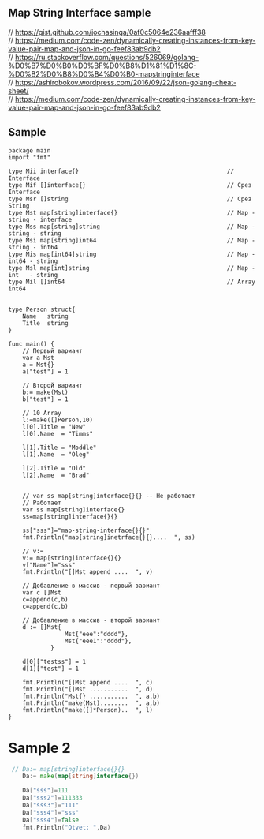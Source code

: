 ## Map String Interface sample

// https://gist.github.com/jochasinga/0af0c5064e236aafff38    
// https://medium.com/code-zen/dynamically-creating-instances-from-key-value-pair-map-and-json-in-go-feef83ab9db2     
// https://ru.stackoverflow.com/questions/526069/golang-%D0%B7%D0%B0%D0%BF%D0%B8%D1%81%D1%8C-%D0%B2%D0%B8%D0%B4%D0%B0-mapstringinterface     
// https://ashirobokov.wordpress.com/2016/09/22/json-golang-cheat-sheet/          
// https://medium.com/code-zen/dynamically-creating-instances-from-key-value-pair-map-and-json-in-go-feef83ab9db2    


## Sample 

```golang
package main
import "fmt"

type Mii interface{}                                          // Interface
type Mif []interface{}                                        // Cрез Interface
type Msr []string                                             // Срез String
type Mst map[string]interface{}                               // Map - string - interface
type Mss map[string]string                                    // Map - string - string
type Msi map[string]int64                                     // Map - string - int64
type Mis map[int64]string                                     // Map - int64 - string
type Msl map[int]string                                       // Map - int   - string
type Mil []int64                                              // Array int64  


type Person struct{
    Name   string
    Title  string 
}

func main() {
    // Первый вариант
    var a Mst
    a = Mst{}
    a["test"] = 1

    // Второй вариант
    b:= make(Mst)
    b["test"] = 1
    
    // 10 Array
    l:=make([]Person,10)
    l[0].Title = "New"
    l[0].Name  = "Timms"

    l[1].Title = "Moddle"
    l[1].Name  = "Oleg"

    l[2].Title = "Old"
    l[2].Name  = "Brad"

    
    // var ss map[string]interface{}{} -- Не работает
    // Работает
    var ss map[string]interface{}
    ss=map[string]interface{}{}

    ss["sss"]="map-string-interface{}{}"
    fmt.Println("map[string]inetrface{}{}....  ", ss)

    // v:=
    v:= map[string]interface{}{}
    v["Name"]="sss"
    fmt.Println("[]Mst append ....  ", v)

    // Добавление в массив - первый вариант
    var c []Mst
    c=append(c,b)
    c=append(c,b)

    // Добавление в массив - второй вариант
    d := []Mst{
    	        Mst{"eee":"dddd"},
    	        Mst{"eee1":"dddd"},
    	    }

    d[0]["testss"] = 1	    
    d[1]["test"] = 1

    fmt.Println("[]Mst append ....  ", c)
    fmt.Println("[]Mst ...........  ", d)
    fmt.Println("Mst{} ...........  ", a,b)
    fmt.Println("make(Mst)........  ", a,b)
    fmt.Println("make([]*Person)..  ", l)
}
```



# Sample 2
```go
 // Da:= map[string]interface{}{}
    Da:= make(map[string]interface{})

    Da["sss"]=111
    Da["sss2"]=111333
    Da["sss3"]="111"
    Da["sss4"]="sss"
    Da["sss4"]=false
    fmt.Println("Otvet: ",Da) 
 ```
